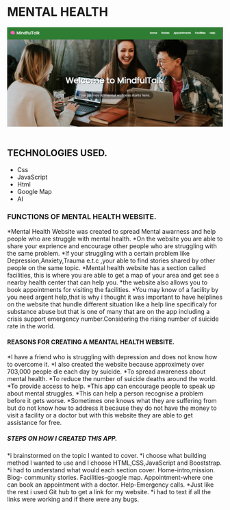 # MENTAL HEALTH
<img src="./ment.png" alt="">
<img src="https://img.shields.io/endpoint?url=https%3A%2F%2Faward.athena.hackclub.com%2Fapi%2Fbadge" alt="">

## TECHNOLOGIES USED.
* Css
* JavaScript
* Html
* Google Map
* AI
### FUNCTIONS OF MENTAL HEALTH WEBSITE.
*Mental Health Website was created to spread Mental awarness and help people who are struggle with mental health.
*On the website you are able to share your exprience and encourage other people who are struggling with the same problem.
*If your struggling with a certain problem like Depression,Anxiety,Trauma e.t.c ,your able to find stories shared by other people on the same topic.
*Mental health website has a section called facilities, this is where you are able to get a map of your area and get see a nearby health center that can help you.
*the website also allows you to book appointments for visiting the facilities.
*You may know of a facility by you need argent help,that is why i thought it was important to have helplines on the website that hundle different situation like a help line specificaly for substance abuse but that is one of many that are on the app including a crisis support emergency number.Considering the rising number of suicide rate in the world.

#### REASONS FOR CREATING A MEANTAL HEALTH WEBSITE.
*I have a friend who is struggling with depression and does not know how to overcome it.
*I also created the website because approximety over 703,000 people die each day by suicide.
*To spread awareness about mental health.
*To reduce the number of suicide deaths around the world.
*To provide access to help.
*This app can encourage people to speak up about mental struggles.
*This can help a person recognise a problem before it gets worse.
*Sometimes one knows what they are suffering from but do not know how to address it because they do not have the money to visit a facility or a doctor but with this website they are able to get assistance for free.

##### STEPS ON HOW I CREATED THIS APP.

*i brainstormed on the topic l wanted to cover.
*i choose what building method l wanted to use and l choose HTML,CSS,JavaScript and Booststrap.
*i had to understand what would each section cover.
Home-intro,mission.
Blog- community stories.
Facilities-google map.
Appointment-where one can book an appointment with a doctor.
Help-Emergency calls.
*Just like the rest i used Git hub to get a link for my website.
*i had to text if all the links were working and if there were any bugs.




